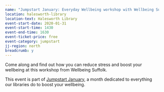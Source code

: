 ```yaml
---
name: "Jumpstart January: Everyday Wellbeing workshop with Wellbeing Suffolk"
location: halesworth-library
location-text: Halesworth Library
event-start-date: 2020-01-31
event-start-time: 1430
event-end-time: 1630
event-ticket-price: free
event-category: jumpstart
jj-region: north
breadcrumb: y
---
```


Come along and find out how you can reduce stress and boost your wellbeing at this workshop from Wellbeing Suffolk.

This event is part of [Jumpstart January](/jumpstart-january/), a month dedicated to everything our libraries do to boost your wellbeing.
